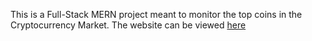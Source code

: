 This is a Full-Stack MERN project meant to monitor the top coins in the Cryptocurrency Market. 
The website can be viewed [here](https://evening-fortress-51916.herokuapp.com/)
